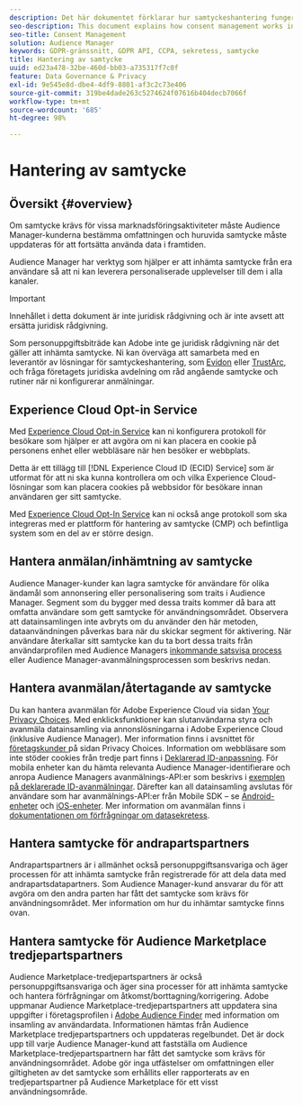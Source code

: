 ```yaml
---
description: Det här dokumentet förklarar hur samtyckeshantering fungerar i Audience Manager.
seo-description: This document explains how consent management works in Audience Manager.
seo-title: Consent Management
solution: Audience Manager
keywords: GDPR-gränssnitt, GDPR API, CCPA, sekretess, samtycke
title: Hantering av samtycke
uuid: ed23a478-32be-460d-bb03-a735317f7c0f
feature: Data Governance & Privacy
exl-id: 9e545e8d-dbe4-4df9-8801-af3c2c73e406
source-git-commit: 319be4dade263c5274624f07616b404decb7066f
workflow-type: tm+mt
source-wordcount: '685'
ht-degree: 98%

---
```


# Hantering av samtycke

## Översikt {#overview}

Om samtycke krävs för vissa marknadsföringsaktiviteter måste Audience Manager-kunderna bestämma omfattningen och huruvida samtycke måste uppdateras för att fortsätta använda data i framtiden.

Audience Manager har verktyg som hjälper er att inhämta samtycke från era användare så att ni kan leverera personaliserade upplevelser till dem i alla kanaler.

>[!IMPORTANT]
>
> Innehållet i detta dokument är inte juridisk rådgivning och är inte avsett att ersätta juridisk rådgivning.
>
> Som personuppgiftsbiträde kan Adobe inte ge juridisk rådgivning när det gäller att inhämta samtycke. Ni kan överväga att samarbeta med en leverantör av lösningar för samtyckeshantering, som [Evidon](https://theblog.adobe.com/evidon-builds-gdpr-universal-consent-integration-with-launch-by-adobe/) eller [TrustArc](https://theblog.adobe.com/trustarc-builds-consent-integration-launch-adobe/), och fråga företagets juridiska avdelning om råd angående samtycke och rutiner när ni konfigurerar anmälningar.

## Experience Cloud Opt-in Service

Med [Experience Cloud Opt-in Service](https://experienceleague.adobe.com/docs/id-service/using/implementation/opt-in-service/optin-overview.html?lang=sv-SE) kan ni konfigurera protokoll för besökare som hjälper er att avgöra om ni kan placera en cookie på personens enhet eller webbläsare när hen besöker er webbplats.

Detta är ett tillägg till [!DNL Experience Cloud ID (ECID) Service] som är utformat för att ni ska kunna kontrollera om och vilka Experience Cloud-lösningar som kan placera cookies på webbsidor för besökare innan användaren ger sitt samtycke.

Med [Experience Cloud Opt-In Service](https://experienceleague.adobe.com/docs/id-service/using/implementation/opt-in-service/optin-overview.html?lang=sv-SE) kan ni också ange protokoll som ska integreras med er plattform för hantering av samtycke (CMP) och befintliga system som en del av er större design.

## Hantera anmälan/inhämtning av samtycke

Audience Manager-kunder kan lagra samtycke för användare för olika ändamål som annonsering eller personalisering som traits i Audience Manager. Segment som du bygger med dessa traits kommer då bara att omfatta användare som gett samtycke för användningsområdet. Observera att datainsamlingen inte avbryts om du använder den här metoden, dataanvändningen påverkas bara när du skickar segment för aktivering. När användare återkallar sitt samtycke kan du ta bort dessa traits från användarprofilen med Audience Managers [inkommande satsvisa process](../../integration/sending-audience-data/batch-data-transfer-explained/inbound-file-contents.md) eller Audience Manager-avanmälningsprocessen som beskrivs nedan.

## Hantera avanmälan/återtagande av samtycke

Du kan hantera avanmälan för Adobe Experience Cloud via sidan [Your Privacy Choices](https://www.adobe.com/se/privacy/opt-out.html#customeruse). Med enklicksfunktioner kan slutanvändarna styra och avanmäla datainsamling via annonslösningarna i Adobe Experience Cloud (inklusive Audience Manager). Mer information finns i avsnittet för [företagskunder ](https://www.adobe.com/se/privacy/opt-out.html#customeruse) på sidan Privacy Choices. Information om webbläsare som inte stöder cookies från tredje part finns i [Deklarerad ID-anpassning](../../features/declared-ids.md#declared-id-targeting). För mobila enheter kan du hämta relevanta Audience Manager-identifierare och anropa Audience Managers avanmälnings-API:er som beskrivs i [exemplen på deklarerade ID-avanmälningar](../../features/declared-ids.md#opt-out-examples). Därefter kan all datainsamling avslutas för användare som har avanmälnings-API:er från Mobile SDK – se [Android-enheter](https://experienceleague.adobe.com/docs/mobile-services/android/gdpr-privacy-android/privacy.html?lang=sv-SE) och [iOS-enheter](https://experienceleague.adobe.com/docs/mobile-services/ios/privacy-gdpr-ios/privacy.html?lang=sv-SE). Mer information om avanmälan finns i [dokumentationen om förfrågningar om datasekretess](../../overview/data-security-and-privacy/data-privacy-requests.md).

## Hantera samtycke för andrapartspartners

Andrapartspartners är i allmänhet också personuppgiftsansvariga och äger processen för att inhämta samtycke från registrerade för att dela data med andrapartsdatapartners. Som Audience Manager-kund ansvarar du för att avgöra om den andra parten har fått det samtycke som krävs för användningsområdet. Mer information om hur du inhämtar samtycke finns ovan.

## Hantera samtycke för Audience Marketplace tredjepartspartners

Audience Marketplace-tredjepartspartners är också personuppgiftsansvariga och äger sina processer för att inhämta samtycke och hantera förfrågningar om åtkomst/borttagning/korrigering. Adobe uppmanar Audience Marketplace-tredjepartspartners att uppdatera sina uppgifter i företagsprofilen i [Adobe Audience Finder](https://www.adobe-audience-finder.com/) med information om insamling av användardata. Informationen hämtas från Audience Marketplace tredjepartspartners och uppdateras regelbundet. Det är dock upp till varje Audience Manager-kund att fastställa om Audience Marketplace-tredjepartspartnern har fått det samtycke som krävs för användningsområdet. Adobe gör inga utfästelser om omfattningen eller giltigheten av det samtycke som erhållits eller rapporterats av en tredjepartspartner på Audience Marketplace för ett visst användningsområde.
